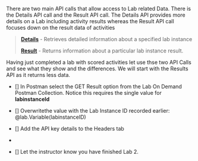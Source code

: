 

There are two main API calls that allow access to Lab related Data.  There is the Details API call and the Result API call.  The Details API provides more details on a Lab including activity results whereas the Result API call focuses down on the result data of activities

>[**Details**](https://docs.skillable.com/lod/lod-api/lod-api-details.md) - Retrieves detailed information about a specified lab instance
>
>[**Result**](https://docs.skillable.com/lod/lod-api/lod-api-result.md) - Returns information about a particular lab instance result.

Having just completed a lab with scored activities let use thse two API Calls and see what they show and the differences.  We will start with the Results API as it returns less data.

- [] In Postman select the GET Result option from the Lab On Demand Postman Collection.  Notice this requires the single value for **labinstanceId**
- [] Overwritethe value with the Lab Instance ID recorded earlier: @lab.Variable(labinstanceID)
- [] Add the API key details to the Headers tab
- 

- [] Let the instructor know you have finished Lab 2.
